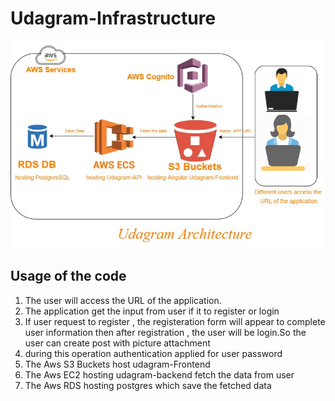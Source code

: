# Udagram-Infrastructure
![image info](./Udagram-Architecture.jpg)
## Usage of the code
1. The user will access the URL of the application.
2. The application get the input from user if it to register or login 
3. If user request to register , the registeration form will appear to complete user information then after registration , the user will be login.So the user can create post with picture attachment
4. during this operation authentication applied for user password 
5. The Aws S3 Buckets host udagram-Frontend 
6. The Aws EC2 hosting udagram-backend fetch the data from user
7. The Aws RDS hosting postgres which save the fetched data

